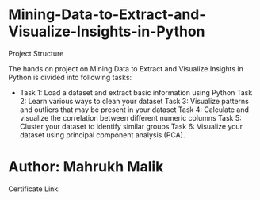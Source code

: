 # Mining-Data-to-Extract-and-Visualize-Insights-in-Python
Project Structure

The hands on project on Mining Data to Extract and Visualize Insights in Python is divided into following tasks:
*  Task 1: Load a dataset and extract basic information using Python
Task 2: Learn various ways to clean your dataset
Task 3: Visualize patterns and outliers that may be present in your dataset 
Task 4: Calculate and visualize the correlation between different numeric columns 
Task 5: Cluster your dataset to identify similar groups 
Task 6: Visualize your dataset using principal component analysis (PCA).

# Author: Mahrukh Malik
 Certificate Link:
